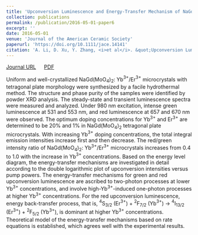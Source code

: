```yaml
---
title: 'Upconversion Luminescence and Energy-Transfer Mechanism of NaGd(MoO$_4$)$_2$: Yb$^{3+}$/Er$^{3+}$ Microcrystals'
collection: publications
permalink: /publication/2016-05-01-paper6
excerpt: ''
date: 2016-05-01
venue: 'Journal of the American Ceramic Society'
paperurl: 'https://doi.org/10.1111/jace.14141'
citation: 'A. Li, D. Xu, Y. Zhang, <i>et al</i>. &quot;Upconversion Luminescence and Energy-Transfer Mechanism of NaGd(MoO$_4$)$_2$: Yb$^{3+}$/Er$^{3+}$ Microcrystals&quot; <i>Journal of the American Ceramic Society</i>, 2016, 99(5): 1657-1663.'
---
```

[Journal URL](https://doi.org/10.1111/jace.14141) &emsp; [PDF]()

Uniform and well-crystallized NaGd(MoO$_4$)$_2$: Yb$^{3+}$/Er$^{3+}$ microcrystals with tetragonal plate morphology were synthesized by a facile hydrothermal method. The structure and phase purity of the samples were identified by powder XRD analysis. The steady-state and transient luminescence spectra were measured and analyzed. Under 980 nm excitation, intense green luminescence at 531 and 553 nm, and red luminescence at 657 and 670 nm were observed. The optimum doping concentrations for Yb$^{3+}$ and Er$^{3+}$ are determined to be 20\% and 1\% in NaGd(MoO$_4$)$_2$ tetragonal plate microcrystals. With increasing Yb$^{3+}$ doping concentrations, the total integral emission intensities increase first and then decrease. The red/green intensity ratio of NaGd(MoO$_4$)$_2$: Yb$^{3+}$/Er$^{3+}$ microcrystals increases from 0.4 to 1.0 with the increase in Yb$^{3+}$ concentrations. Based on the energy level diagram, the energy-transfer mechanisms are investigated in detail according to the double logarithmic plot of upconversion intensities versus pump powers. The energy-transfer mechanisms for green and red upconversion luminescence are ascribed to two-photon processes at lower Yb$^{3+}$ concentrations, and involve high-Yb$^{3+}$-induced one-photon processes at higher Yb$^{3+}$ concentrations. For the red upconversion luminescence, energy back-transfer process, that is, $^4$S$_{3/2}$ (Er$^{3+}$) + $^2$F$_{7/2}$ (Yb$^{3+}$) &rarr; $^4$I$_{13/2}$ (Er$^{3+}$) + $^2$F$_{5/2}$ (Yb$^{3+}$), is dominant at higher Yb$^{3+}$ concentrations. Theoretical model of the energy-transfer mechanisms based on rate equations is established, which agrees well with the experimental results.